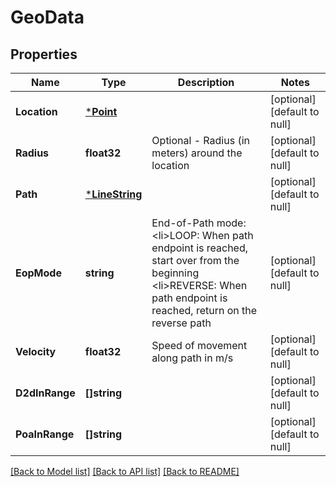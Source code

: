 # GeoData

## Properties
Name | Type | Description | Notes
------------ | ------------- | ------------- | -------------
**Location** | [***Point**](Point.md) |  | [optional] [default to null]
**Radius** | **float32** | Optional - Radius (in meters) around the location | [optional] [default to null]
**Path** | [***LineString**](LineString.md) |  | [optional] [default to null]
**EopMode** | **string** | End-of-Path mode: &lt;li&gt;LOOP: When path endpoint is reached, start over from the beginning &lt;li&gt;REVERSE: When path endpoint is reached, return on the reverse path | [optional] [default to null]
**Velocity** | **float32** | Speed of movement along path in m/s | [optional] [default to null]
**D2dInRange** | **[]string** |  | [optional] [default to null]
**PoaInRange** | **[]string** |  | [optional] [default to null]

[[Back to Model list]](../README.md#documentation-for-models) [[Back to API list]](../README.md#documentation-for-api-endpoints) [[Back to README]](../README.md)


